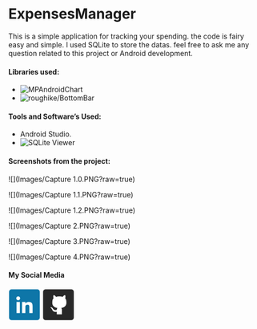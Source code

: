 # ExpensesManager

This is a simple application for tracking your spending. the code is fairy easy and simple. I used SQLite to store the datas.
feel free to ask me any question related to this project or Android development.

#### Libraries used: 
- ![MPAndroidChart](https://github.com/PhilJay/MPAndroidChart)
- ![roughike/BottomBar](https://github.com/roughike/BottomBar)

#### Tools and Software’s  Used:
- Android Studio.
- ![SQLite Viewer](http://inloop.github.io/sqlite-viewer/)

#### Screenshots from the project:
![](Images/Capture 1.0.PNG?raw=true)

![](Images/Capture 1.1.PNG?raw=true)

![](Images/Capture 1.2.PNG?raw=true)

![](Images/Capture 2.PNG?raw=true)

![](Images/Capture 3.PNG?raw=true)

![](Images/Capture 4.PNG?raw=true)

#### My Social Media
[![](Images/LinkedIn.png)](https://www.linkedin.com/in/salah-a-katranji-a5bb21b7/)
[![](Images/GitHub.png)](https://github.com/Salahka)
